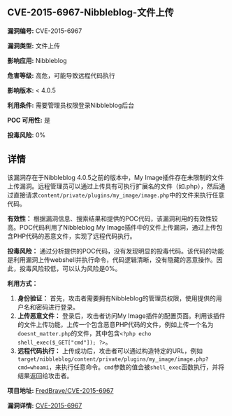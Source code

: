 ## CVE-2015-6967-Nibbleblog-文件上传

**漏洞编号:** CVE-2015-6967

**漏洞类型:** 文件上传

**影响应用:** Nibbleblog

**危害等级:** 高危，可能导致远程代码执行

**影响版本:** < 4.0.5

**利用条件:** 需要管理员权限登录Nibbleblog后台

**POC 可用性:** 是

**投毒风险:** 0%

## 详情

该漏洞存在于Nibbleblog 4.0.5之前的版本中，My Image插件存在未限制的文件上传漏洞。远程管理员可以通过上传具有可执行扩展名的文件（如.php），然后通过直接请求`content/private/plugins/my_image/image.php`中的文件来执行任意代码。

**有效性：**
根据漏洞信息、搜索结果和提供的POC代码，该漏洞利用的有效性较高。POC代码利用了Nibbleblog My Image插件中的文件上传漏洞，通过上传包含PHP代码的恶意文件，实现了远程代码执行。

**投毒风险：**
通过分析提供的POC代码，没有发现明显的投毒代码。该代码的功能是利用漏洞上传webshell并执行命令，代码逻辑清晰，没有隐藏的恶意操作。因此，投毒风险较低，可以认为风险是0%。

**利用方式：**
1.  **身份验证：** 首先，攻击者需要拥有Nibbleblog的管理员权限，使用提供的用户名和密码进行登录。
2.  **上传恶意文件：** 登录后，攻击者访问My Image插件的配置页面。利用该插件的文件上传功能，上传一个包含恶意PHP代码的文件，例如上传一个名为`doesnt_matter.php`的文件，其中包含`<?php echo shell_exec($_GET["cmd"]); ?>`。
3.  **远程代码执行：** 上传成功后，攻击者可以通过构造特定的URL，例如`target/nibbleblog/content/private/plugins/my_image/image.php?cmd=whoami`，来执行任意命令。`cmd`参数的值会被`shell_exec`函数执行，并将结果返回给攻击者。

**项目地址:** [FredBrave/CVE-2015-6967](https://github.com/FredBrave/CVE-2015-6967)

**漏洞详情:** [CVE-2015-6967](https://nvd.nist.gov/vuln/detail/CVE-2015-6967)